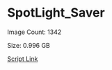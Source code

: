 # SpotLight_Saver

Image Count: 1342

Size: 0.996 GB

[Script Link](https://github.com/liuyal/Archive/blob/master/Python/Utilities/Miscellaneous/spotlight_saver.py)